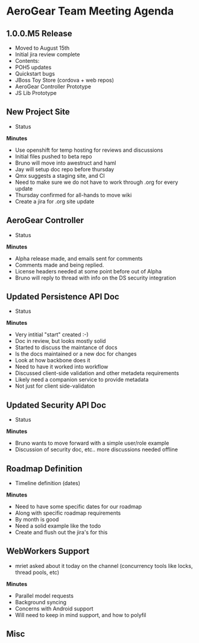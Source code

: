 AeroGear Team Meeting Agenda
============================


1.0.0.M5 Release
-----------------

* Moved to August 15th
* Initial jira review complete
* Contents:
 * POH5 updates
 * Quickstart bugs
 * JBoss Toy Store (cordova + web repos)
 * AeroGear Controller Prototype
 * JS Lib Prototype

 
New Project Site
----------------
* Status

__Minutes__

* Use openshift for temp hosting for reviews and discussions
* Initial files pushed to beta repo
* Bruno will move into awestruct and haml
* Jay will setup doc repo before thursday
* Qmx suggests a staging site, and CI
* Need to make sure we do not have to work through .org for every update
* Thursday confirmed for all-hands to move wiki
* Create a jira for .org site update
 
AeroGear Controller
-------------------

* Status

__Minutes__

* Alpha release made, and emails sent for comments
 * Comments made and being replied.
* License headers needed at some point before out of Alpha
* Bruno will reply to thread with info on the DS security integration


Updated Persistence API Doc
----------------------------

* Status

__Minutes__

* Very intitial "start" created :-)
* Doc in review, but looks mostly solid
* Started to discuss the maintance of docs
 * Is the docs maintained or a new doc for changes
 * Look at how backbone does it
 * Need to have it worked into workflow
* Discussed client-side validation and other metadeta requirements
 * Likely need a companion service to provide metadata
 * Not just for client side-validaton

Updated Security API Doc
------------------------

* Status

__Minutes__

* Bruno wants to move forward with a simple user/role example
* Discussion of security doc, etc..  more discussions needed offline

Roadmap Definition
------------------
* Timeline definition (dates)

__Minutes__

* Need to have some specific dates for our roadmap
* Along with specific roadmap requirements
* By month is good
* Need a solid example like the todo
 * Create and flush out the jira's for this

WebWorkers Support
------------------

* mriet asked about it today on the channel (concurrency tools like locks, thread pools, etc)

__Minutes__

* Parallel model requests
* Background syncing
* Concerns with Android support
 * Will need to keep in mind support, and how to polyfil

Misc
----
